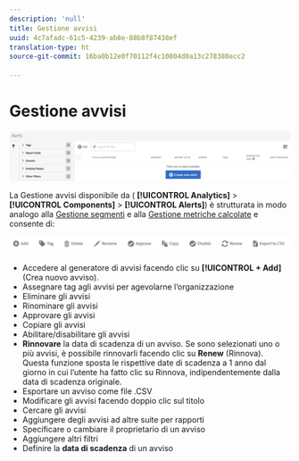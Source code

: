```yaml
---
description: 'null'
title: Gestione avvisi
uuid: 4c7afadc-61c5-4239-ab8e-88b8f87438ef
translation-type: ht
source-git-commit: 16ba0b12e0f70112f4c10804d0a13c278388ecc2

---
```



# Gestione avvisi

![](assets/alert-manager.png)

La Gestione avvisi disponibile da ( **[!UICONTROL Analytics]** > **[!UICONTROL Components]** > **[!UICONTROL Alerts]**) è strutturata in modo analogo alla [Gestione segmenti](https://marketing.adobe.com/resources/help/it_IT/analytics/segment/seg_manage.html) e alla [Gestione metriche calcolate](https://marketing.adobe.com/resources/help/it_IT/analytics/calcmetrics/cm_manager.html) e consente di: 

![](assets/alert-manager-tasks.png)

* Accedere al generatore di avvisi facendo clic su **[!UICONTROL + Add]** (Crea nuovo avviso).
* Assegnare tag agli avvisi per agevolarne l’organizzazione
* Eliminare gli avvisi
* Rinominare gli avvisi
* Approvare gli avvisi
* Copiare gli avvisi
* Abilitare/disabilitare gli avvisi
* **Rinnovare** la data di scadenza di un avviso. Se sono selezionati uno o più avvisi, è possibile rinnovarli facendo clic su **Renew** (Rinnova). Questa funzione sposta le rispettive date di scadenza a 1 anno dal giorno in cui l’utente ha fatto clic su Rinnova, indipendentemente dalla data di scadenza originale.
* Esportare un avviso come file .CSV
* Modificare gli avvisi facendo doppio clic sul titolo
* Cercare gli avvisi
* Aggiungere degli avvisi ad altre suite per rapporti
* Specificare o cambiare il proprietario di un avviso
* Aggiungere altri filtri
* Definire la **data di scadenza** di un avviso


